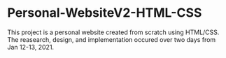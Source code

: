 # Personal-WebsiteV2-HTML-CSS

This project is a personal website created from scratch using HTML/CSS.
The reasearch, design, and implementation occured over two days from Jan 12-13, 2021. 
